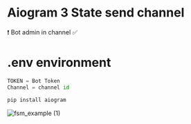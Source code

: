 # Aiogram 3 State send channel  
❗️ Bot admin in channel ✅  
# .env environment 
```python    
TOKEN = Bot Token  
Channel = channel id
```
 
```python
pip install aiogram
```



![fsm_example (1)](https://github.com/themusharraf/Aiogram-State/assets/122869450/ba1c0f69-e2ef-40ee-b1b8-8cc3c0d9cbed)



